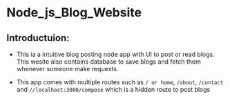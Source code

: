 # Node_js_Blog_Website

## Introductuion:
- This ia a intuitive blog posting node app with UI to post or read blogs. This wesite also contains database to save blogs and fetch them whenever someone make requests.

- This app comes with multiple routes such as `/ or home`, `/about`, `/contact` and `//localhost:3000/compose` which is a hidden route to post blogs
